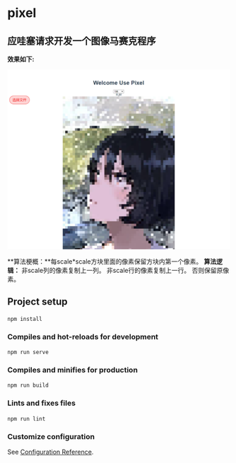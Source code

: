 # pixel

## 应哇塞请求开发一个图像马赛克程序

**效果如下:**

![preview](pixel.PNG)

**算法梗概：**每scale*scale方块里面的像素保留方块内第一个像素。
**算法逻辑：**
非scale列的像素复制上一列。
非scale行的像素复制上一行。
否则保留原像素。

## Project setup
```
npm install
```

### Compiles and hot-reloads for development
```
npm run serve
```

### Compiles and minifies for production
```
npm run build
```

### Lints and fixes files
```
npm run lint
```

### Customize configuration
See [Configuration Reference](https://cli.vuejs.org/config/).
